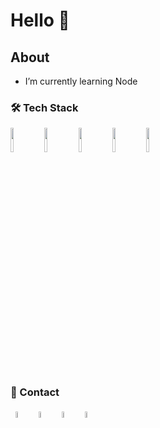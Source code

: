 # Hello 🤙
## About
- I’m currently learning Node

### 🛠 Tech Stack
<p align=left> 
<img align=center display=flex width=10% src="https://media.giphy.com/media/XAxylRMCdpbEWUAvr8/giphy.gif">
<img align=center display=flex width=10% src="https://media.giphy.com/media/fsEaZldNC8A1PJ3mwp/giphy.gif">
<img align=center display=flex width=10% src="https://media.giphy.com/media/XH9wwXfUXu91wAJwN5/giphy.gif">
<img align=center width=10% src="https://media.giphy.com/media/eNAsjO55tPbgaor7ma/giphy.gif">
<img align=center width=10% src="https://media.giphy.com/media/kdFc8fubgS31b8DsVu/giphy.gif">
</p>

### 🤝 Contact
<p align=left>
  &nbsp; <a href="https://www.charlie-richardson.co.uk/" target="_blank" rel="noopener noreferrer"><img src="https://img.icons8.com/doodle/100/000000/globe.png" width=5% /></a>
&nbsp; <a href="https://www.linkedin.com/in/charlie-richardson-625ab3190/" target="_blank" ><img src="https://img.icons8.com/doodle/100/000000/linkedin.png" width=5% /></a>
  &nbsp; <a href="https://www.instagram.com/radioactiveradness/" target="_blank" rel="noopener noreferrer"><img src="https://img.icons8.com/doodle/100/000000/instagram.png" width=5% /></a>
&nbsp; <a href="mailto:charlie.robin.richardson@gmail.com" target="_blank" rel="noopener noreferrer"><img src="https://img.icons8.com/doodle/100/000000/gmail.png"  width=5%/></a>
</p>





<!--
**Charlie-robin/Charlie-robin** is a ✨ _special_ ✨ repository because its `README.md` (this file) appears on your GitHub profile.

Here are some ideas to get you started:

- 🔭 I’m currently working on ...
- 🌱 I’m currently learning ...
- 👯 I’m looking to collaborate on ...
- 🤔 I’m looking for help with ...
- 💬 Ask me about ...
- 📫 How to reach me: ...
- 😄 Pronouns: ...
- ⚡ Fun fact: ...
-->
